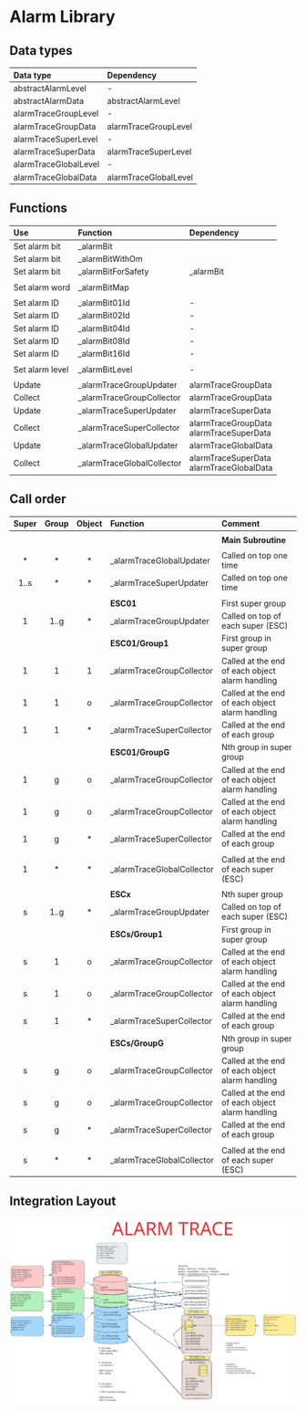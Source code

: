 # Alarm Library

## Data types

| Data type | Dependency |
|:----------|:-----------|
| abstractAlarmLevel | - |
| abstractAlarmData | abstractAlarmLevel |
| alarmTraceGroupLevel | - |
| alarmTraceGroupData | alarmTraceGroupLevel |
| alarmTraceSuperLevel | - |
| alarmTraceSuperData | alarmTraceSuperLevel | 
| alarmTraceGlobalLevel | - |
| alarmTraceGlobalData | alarmTraceGlobalLevel |

## Functions

| Use | Function | Dependency |
|:----|:---------|:-----------|
| Set alarm bit | _alarmBit | |
| Set alarm bit | _alarmBitWithOm | |
| Set alarm bit | _alarmBitForSafety | _alarmBit |
| | | |
| Set alarm word | _alarmBitMap | |
| | | |
| Set alarm ID | _alarmBit01Id | - |
| Set alarm ID | _alarmBit02Id | - |
| Set alarm ID | _alarmBit04Id | - |
| Set alarm ID | _alarmBit08Id | - |
| Set alarm ID | _alarmBit16Id | - |
| | | |
| Set alarm level | _alarmBitLevel | - |
| | | |
| Update | _alarmTraceGroupUpdater | alarmTraceGroupData |
| Collect | _alarmTraceGroupCollector | alarmTraceGroupData |
| Update | _alarmTraceSuperUpdater | alarmTraceSuperData | 
| Collect | _alarmTraceSuperCollector | alarmTraceGroupData <br> alarmTraceSuperData |
| Update | _alarmTraceGlobalUpdater | alarmTraceGlobalData |
| Collect | _alarmTraceGlobalCollector | alarmTraceSuperData <br> alarmTraceGlobalData |

## Call order

| Super | Group | Object | Function | Comment |
|:-----:|:-----:|:------:|:---------|:--------|
| |
| | | | | __Main Subroutine__ | |
| |
| * | * | * | _alarmTraceGlobalUpdater | Called on top one time |
| 1..s | * | * | _alarmTraceSuperUpdater | Called on top one time |
| |
| | | | __ESC01__ | First super group |
| 1 | 1..g | * | _alarmTraceGroupUpdater | Called on top of each super (ESC) |
| | | | __ESC01/Group1__ | First group in super group |
| 1 | 1 | 1 | _alarmTraceGroupCollector | Called at the end of each object alarm handling |
| 1 | 1 | o | _alarmTraceGroupCollector | Called at the end of each object alarm handling |
| 1 | 1 | * | _alarmTraceSuperCollector | Called at the end of each group |
| | | | __ESC01/GroupG__ | Nth group in super group |
| 1 | g | o | _alarmTraceGroupCollector | Called at the end of each object alarm handling |
| 1 | g | o | _alarmTraceGroupCollector | Called at the end of each object alarm handling |
| 1 | g | * | _alarmTraceSuperCollector | Called at the end of each group |
| |
| 1 | * | * | _alarmTraceGlobalCollector | Called at the end of each super (ESC) |
| |
| | | | __ESCx__ | Nth super group |
| s | 1..g | * | _alarmTraceGroupUpdater | Called on top of each super (ESC) |
| | | | __ESCs/Group1__ | First group in super group |
| s | 1 | o | _alarmTraceGroupCollector | Called at the end of each object alarm handling |
| s | 1 | o | _alarmTraceGroupCollector | Called at the end of each object alarm handling |
| s | 1 | * | _alarmTraceSuperCollector | Called at the end of each group |
| | | | __ESCs/GroupG__ | Nth group in super group |
| s | g | o | _alarmTraceGroupCollector | Called at the end of each object alarm handling |
| s | g | o | _alarmTraceGroupCollector | Called at the end of each object alarm handling |
| s | g | * | _alarmTraceSuperCollector | Called at the end of each group |
| |
| s | * | * | _alarmTraceGlobalCollector | Called at the end of each super (ESC) |

## Integration Layout

![__ doc __.svg](__doc__.svg)
